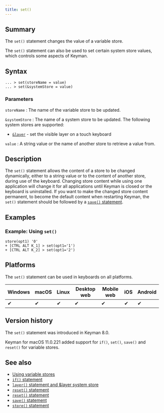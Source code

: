 ```yaml
---
title: set()
---
```


## Summary

The `set()` statement changes the value of a variable store.

The `set()` statement can also be used to set certain system store values, which controls some aspects of Keyman.

## Syntax

```
... > set(storeName = value)
... > set(&systemStore = value)
```

### Parameters

`storeName`
: The name of the variable store to be updated.

`&systemStore`
: The name of a system store to be updated. The following system stores are supported:

   * [`&layer`](layer) - set the visible layer on a touch keyboard

`value`
: A string value or the name of another store to retrieve a value from.

## Description

The `set()` statement allows the content of a store to be changed dynamically, either to a string value or to the content of another store, during use of the keyboard. Changing store content while using one application will change it for all applications until Keyman is closed or the keyboard is uninstalled. If you want to make the changed store content permanent, to become the default content when restarting Keyman, the `set()` statement should be followed by a [`save()` statement](save).

## Examples

### Example: Using `set()`

```
store(opt1) '0'
+ [CTRL ALT K_1] > set(opt1='1')
+ [CTRL ALT K_2] > set(opt1='2')
```

## Platforms

The `set()` statement can be used in keyboards on all platforms.

<table class='platform'>
  <thead>
    <tr><th>Windows</th><th>macOS</th><th>Linux</th><th>Desktop web</th><th>Mobile web</th><th>iOS</th><th>Android</th></tr>
  </thead>
  <tbody>
    <tr><td>✔</td><td>✔</td><td>✔</td><td>✔</td><td>✔</td><td>✔</td><td>✔</td></tr>
  </tbody>
</table>

## Version history

The `set()` statement was introduced in Keyman 8.0.

Keyman for macOS 11.0.221 added support for `if()`, `set()`, `save()` and `reset()` for variable stores.

## See also

* [Using variable stores](../guide/variable-stores)
* [`if()` statement](if)
* [`layer()` statement and &layer system store](layer)
* [`reset()` statement](reset "reset() statement")
* [`reset()` statement](reset)
* [`save()` statement](save)
* [`store()` statement](store)
